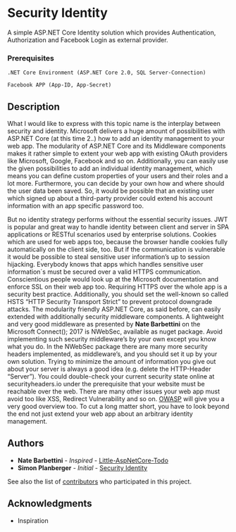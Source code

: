 # Security Identity

A simple ASP.NET Core Identity solution which provides Authentication, Authorization and Facebook Login as external provider.

### Prerequisites

```
.NET Core Environment (ASP.NET Core 2.0, SQL Server-Connection)
```

```
Facebook APP (App-ID, App-Secret)
```

## Description

What I would like to express with this topic name is the interplay between security and identity. Microsoft delivers a huge amount of possibilities with ASP.NET Core (at this time 2.*.*) how to add an identity management to your web app. The modularity of ASP.NET Core and its Middleware components makes it rather simple to extent your web app with existing OAuth providers like Microsoft, Google, Facebook and so on. Additionally, you can easily use the given possibilities to add an individual identity management, which means you can define custom properties of your users and their roles and a lot more. Furthermore, you can decide by your own how and where should the user data been saved. So, it would be possible that an existing user which signed up about a third-party provider could extend his account information with an app specific password too.

But no identity strategy performs without the essential security issues. JWT is popular and great way to handle identity between client and server in SPA applications or RESTful scenarios used by enterprise solutions. Cookies which are used for web apps too, because the browser handle cookies fully automatically on the client side, too. But if the communication is vulnerable it would be possible to steal sensitive user information’s up to session hijacking. Everybody knows that apps which handles sensitive user information´s must be secured over a valid HTTPS communication. Conscientious people would look up at the Microsoft documentation and enforce SSL on their web app too. Requiring HTTPS over the whole app is a security best practice. Additionally, you should set the well-known so called HSTS “HTTP Security Transport Strict” to prevent protocol downgrade attacks. The modularity friendly ASP.NET Core, as said before, can easily extended with additionally security middleware components. A lightweight and very good middleware as presented by **Nate Barbettini** on the Microsoft Connect(); 2017 is NWebSec, available as nuget package. Avoid implementing such security middleware’s by your own except you know what you do. In the NWebSec package there are many more security headers implemented, as middleware’s, and you should set it up by your own solution. Trying to minimize the amount of information you give out about your server is always a good idea (e.g. delete the HTTP-Header “Server”). You could double-check your current security state online at securityheaders.io under the prerequisite that your website must be reachable over the web. 
There are many other issues your web app must avoid too like XSS, Redirect Vulnerability and so on. [OWASP](https://www.owasp.org) will give you a very good overview too. To cut a long matter short, you have to look beyond the end not just extend your web app about an arbitrary identity management.


## Authors

* **Nate Barbettini** - *Inspired* - [Little-AspNetCore-Todo](https://github.com/nbarbettini/little-aspnetcore-todo)
* **Simon Planberger** - *Initial* - [Security Identity](https://github.com/planbsim/aspnetcore-authentication)

See also the list of [contributors](https://github.com/planbsim/aspnetcore-authentication/graphs/contributors) who participated in this project.

## Acknowledgments

* Inspiration


